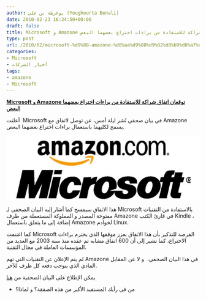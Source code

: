 ```yaml
---
author: يوغرطة بن علي (Youghourta Benali)
date: 2010-02-23 16:24:50+00:00
draft: false
title: Microsoft و Amazone توقعان اتفاق شراكة للاستفادة من براءات اختراع بعضهما البعض
type: post
url: /2010/02/microsoft-%d9%88-amazone-%d8%aa%d9%88%d9%82%d8%b9%d8%a7%d9%86-%d8%a7%d8%aa%d9%81%d8%a7%d9%82-%d8%b4%d8%b1%d8%a7%d9%83%d8%a9-%d9%84%d9%84%d8%a7%d8%b3%d8%aa%d9%81%d8%a7%d8%af%d8%a9-%d9%85%d9%86-%d8%a8/
categories:
- Microsoft
- أخبار الشركات
tags:
- amazone
- Microsoft
---
```


[**Microsoft و Amazone توقعان اتفاق شراكة للاستفادة من براءات اختراع بعضهما البعض**](https://www.it-scoop.com/2010/02/microsoft-%d9%88-amazone-%d8%aa%d9%88%d9%82%d8%b9%d8%a7%d9%86-%d8%a7%d8%aa%d9%81%d8%a7%d9%82-%d8%b4%d8%b1%d8%a7%d9%83%d8%a9-%d9%84%d9%84%d8%a7%d8%b3%d8%aa%d9%81%d8%a7%d8%af%d8%a9-%d9%85%d9%86-%d8%a8/)


أعلنت  Microsoft في بيان صحفي نُشر ليلة أمس، عن توصل لاتفاق مع Amazone يسمح لكليهما باستعمال براءات اختراع بعضهما البعض.

[![](amazone_microsoft1.png)
](https://www.it-scoop.com/2010/02/microsoft-%d9%88-amazone-%d8%aa%d9%88%d9%82%d8%b9%d8%a7%d9%86-%d8%a7%d8%aa%d9%81%d8%a7%d9%82-%d8%b4%d8%b1%d8%a7%d9%83%d8%a9-%d9%84%d9%84%d8%a7%d8%b3%d8%aa%d9%81%d8%a7%d8%af%d8%a9-%d9%85%d9%86-%d8%a8/)

هذا الاتفاق سيمسح كما أشار إليه البيان الصحفي لـ Microsoft بالاستفادة من التقنيات مفتوحة المصدر و المملوكة المستعملة من طرف Amazone في قارئ الكتب Kindle ، إضافة إلى ما يتعلق باستعمال Amazone لخوادم Linux.

كما اغتنمت Microsoft الفرصة للتذكير بأن هذا الاتفاق يعزز موقفها الذي يحترم براءات الاختراع، كما تشير إلى أن 600 اتفاق مشابه تم عقده منذ سنة 2003 مع العديد من المؤسسات العاملة في مجال التقنية.

لم يتم الإعلان عن التقنيات التي تهم Amazone في هذا البيان الصحفي،  و لا عن المقابل المادي الذي يتوجب دفعه كل طرف للآخر.

يمكن الإطلاع على البيان الصحفية من [هنا](http://www.microsoft.com/Presspass/press/2010/feb10/02-22MSAmazonPR.mspx?rss_fdn=Press%20Releases)

- من في رأيك المستفيد الأكبر من هذه الصفقة؟ و لماذا؟
